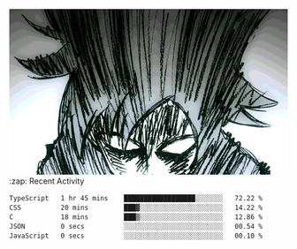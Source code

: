 <body>
<h1 align="center"></h1>
<br>
<div align="center">
<img width="auto" height="300" src="Img/mobFreakoutLonger.gif"/>
</div>
</div>
:zap: Recent Activity

<!--START_SECTION:waka-->

```txt
TypeScript   1 hr 45 mins    ██████████████████░░░░░░░   72.22 %
CSS          20 mins         ███▓░░░░░░░░░░░░░░░░░░░░░   14.22 %
C            18 mins         ███▒░░░░░░░░░░░░░░░░░░░░░   12.86 %
JSON         0 secs          ░░░░░░░░░░░░░░░░░░░░░░░░░   00.54 %
JavaScript   0 secs          ░░░░░░░░░░░░░░░░░░░░░░░░░   00.10 %
```

<!--END_SECTION:waka-->
